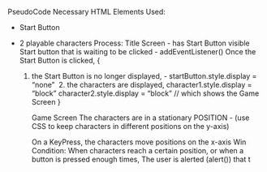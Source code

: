 PseudoCode
Necessary HTML Elements Used:

- Start Button
- 2 playable characters
  Process: Title Screen - has Start Button visible
  Start button that is waiting to be clicked - addEventListener()
  Once the Start Button is clicked, {

  1. the Start Button is no longer displayed, - startButton.style.display = “none”  2. the characters are displayed, character1.style.display = “block”
     character2.style.display = “block” // which shows the Game Screen
     }

     Game Screen
     The characters are in a stationary POSITION - (use CSS to keep characters in different positions on the y-axis)

     On a KeyPress, the characters move positions on the x-axis Win Condition: When characters reach a certain position, or when a button is pressed enough times, The user is alerted (alert()) that t
